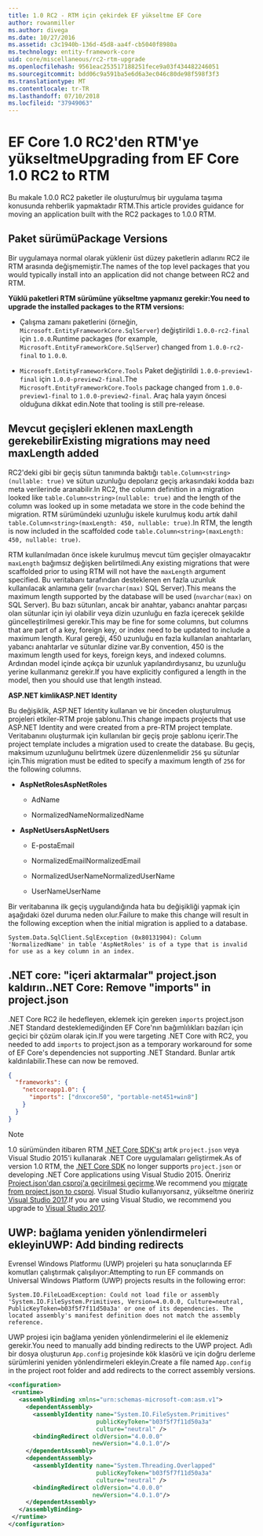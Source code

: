 ```yaml
---
title: 1.0 RC2 - RTM için çekirdek EF yükseltme EF Core
author: rowanmiller
ms.author: divega
ms.date: 10/27/2016
ms.assetid: c3c1940b-136d-45d8-aa4f-cb5040f8980a
ms.technology: entity-framework-core
uid: core/miscellaneous/rc2-rtm-upgrade
ms.openlocfilehash: 9561eac253517188251fece9a03f434482246051
ms.sourcegitcommit: bdd06c9a591ba5e6d6a3ec046c80de98f598f3f3
ms.translationtype: MT
ms.contentlocale: tr-TR
ms.lasthandoff: 07/10/2018
ms.locfileid: "37949063"
---
```

# <a name="upgrading-from-ef-core-10-rc2-to-rtm"></a><span data-ttu-id="52fb7-102">EF Core 1.0 RC2'den RTM'ye yükseltme</span><span class="sxs-lookup"><span data-stu-id="52fb7-102">Upgrading from EF Core 1.0 RC2 to RTM</span></span>

<span data-ttu-id="52fb7-103">Bu makale 1.0.0 RC2 paketler ile oluşturulmuş bir uygulama taşıma konusunda rehberlik yapmaktadır RTM.</span><span class="sxs-lookup"><span data-stu-id="52fb7-103">This article provides guidance for moving an application built with the RC2 packages to 1.0.0 RTM.</span></span>

## <a name="package-versions"></a><span data-ttu-id="52fb7-104">Paket sürümü</span><span class="sxs-lookup"><span data-stu-id="52fb7-104">Package Versions</span></span>

<span data-ttu-id="52fb7-105">Bir uygulamaya normal olarak yüklenir üst düzey paketlerin adlarını RC2 ile RTM arasında değişmemiştir.</span><span class="sxs-lookup"><span data-stu-id="52fb7-105">The names of the top level packages that you would typically install into an application did not change between RC2 and RTM.</span></span>

<span data-ttu-id="52fb7-106">**Yüklü paketleri RTM sürümüne yükseltme yapmanız gerekir:**</span><span class="sxs-lookup"><span data-stu-id="52fb7-106">**You need to upgrade the installed packages to the RTM versions:**</span></span>

* <span data-ttu-id="52fb7-107">Çalışma zamanı paketlerini (örneğin, `Microsoft.EntityFrameworkCore.SqlServer`) değiştirildi `1.0.0-rc2-final` için `1.0.0`.</span><span class="sxs-lookup"><span data-stu-id="52fb7-107">Runtime packages (for example, `Microsoft.EntityFrameworkCore.SqlServer`) changed from `1.0.0-rc2-final` to `1.0.0`.</span></span>

* <span data-ttu-id="52fb7-108">`Microsoft.EntityFrameworkCore.Tools` Paket değiştirildi `1.0.0-preview1-final` için `1.0.0-preview2-final`.</span><span class="sxs-lookup"><span data-stu-id="52fb7-108">The `Microsoft.EntityFrameworkCore.Tools` package changed from `1.0.0-preview1-final` to `1.0.0-preview2-final`.</span></span> <span data-ttu-id="52fb7-109">Araç hala yayın öncesi olduğuna dikkat edin.</span><span class="sxs-lookup"><span data-stu-id="52fb7-109">Note that tooling is still pre-release.</span></span>

## <a name="existing-migrations-may-need-maxlength-added"></a><span data-ttu-id="52fb7-110">Mevcut geçişleri eklenen maxLength gerekebilir</span><span class="sxs-lookup"><span data-stu-id="52fb7-110">Existing migrations may need maxLength added</span></span>

<span data-ttu-id="52fb7-111">RC2'deki gibi bir geçiş sütun tanımında baktığı `table.Column<string>(nullable: true)` ve sütun uzunluğu depolarız geçiş arkasındaki kodda bazı meta verilerinde aranabilir.</span><span class="sxs-lookup"><span data-stu-id="52fb7-111">In RC2, the column definition in a migration looked like `table.Column<string>(nullable: true)` and the length of the column was looked up in some metadata we store in the code behind the migration.</span></span> <span data-ttu-id="52fb7-112">RTM sürümündeki uzunluğu iskele kurulmuş kodu artık dahil `table.Column<string>(maxLength: 450, nullable: true)`.</span><span class="sxs-lookup"><span data-stu-id="52fb7-112">In RTM, the length is now included in the scaffolded code `table.Column<string>(maxLength: 450, nullable: true)`.</span></span>

<span data-ttu-id="52fb7-113">RTM kullanılmadan önce iskele kurulmuş mevcut tüm geçişler olmayacaktır `maxLength` bağımsız değişken belirtilmedi.</span><span class="sxs-lookup"><span data-stu-id="52fb7-113">Any existing migrations that were scaffolded prior to using RTM will not have the `maxLength` argument specified.</span></span> <span data-ttu-id="52fb7-114">Bu veritabanı tarafından desteklenen en fazla uzunluk kullanılacak anlamına gelir (`nvarchar(max)` SQL Server).</span><span class="sxs-lookup"><span data-stu-id="52fb7-114">This means the maximum length supported by the database will be used (`nvarchar(max)` on SQL Server).</span></span> <span data-ttu-id="52fb7-115">Bu bazı sütunları, ancak bir anahtar, yabancı anahtar parçası olan sütunlar için iyi olabilir veya dizin uzunluğu en fazla içerecek şekilde güncelleştirilmesi gerekir.</span><span class="sxs-lookup"><span data-stu-id="52fb7-115">This may be fine for some columns, but columns that are part of a key, foreign key, or index need to be updated to include a maximum length.</span></span> <span data-ttu-id="52fb7-116">Kural gereği, 450 uzunluğu en fazla kullanılan anahtarları, yabancı anahtarlar ve sütunlar dizine var.</span><span class="sxs-lookup"><span data-stu-id="52fb7-116">By convention, 450 is the maximum length used for keys, foreign keys, and indexed columns.</span></span> <span data-ttu-id="52fb7-117">Ardından model içinde açıkça bir uzunluk yapılandırdıysanız, bu uzunluğu yerine kullanmanız gerekir.</span><span class="sxs-lookup"><span data-stu-id="52fb7-117">If you have explicitly configured a length in the model, then you should use that length instead.</span></span>

<span data-ttu-id="52fb7-118">**ASP.NET kimlik**</span><span class="sxs-lookup"><span data-stu-id="52fb7-118">**ASP.NET Identity**</span></span>

<span data-ttu-id="52fb7-119">Bu değişiklik, ASP.NET Identity kullanan ve bir önceden oluşturulmuş projeleri etkiler-RTM proje şablonu.</span><span class="sxs-lookup"><span data-stu-id="52fb7-119">This change impacts projects that use ASP.NET Identity and were created from a pre-RTM project template.</span></span> <span data-ttu-id="52fb7-120">Veritabanını oluşturmak için kullanılan bir geçiş proje şablonu içerir.</span><span class="sxs-lookup"><span data-stu-id="52fb7-120">The project template includes a migration used to create the database.</span></span> <span data-ttu-id="52fb7-121">Bu geçiş, maksimum uzunluğunu belirtmek üzere düzenlenmelidir `256` şu sütunlar için.</span><span class="sxs-lookup"><span data-stu-id="52fb7-121">This migration must be edited to specify a maximum length of `256` for the following columns.</span></span>

*  <span data-ttu-id="52fb7-122">**AspNetRoles**</span><span class="sxs-lookup"><span data-stu-id="52fb7-122">**AspNetRoles**</span></span>

    * <span data-ttu-id="52fb7-123">Ad</span><span class="sxs-lookup"><span data-stu-id="52fb7-123">Name</span></span>

    * <span data-ttu-id="52fb7-124">NormalizedName</span><span class="sxs-lookup"><span data-stu-id="52fb7-124">NormalizedName</span></span>

*  <span data-ttu-id="52fb7-125">**AspNetUsers**</span><span class="sxs-lookup"><span data-stu-id="52fb7-125">**AspNetUsers**</span></span>

   * <span data-ttu-id="52fb7-126">E-posta</span><span class="sxs-lookup"><span data-stu-id="52fb7-126">Email</span></span>

   * <span data-ttu-id="52fb7-127">NormalizedEmail</span><span class="sxs-lookup"><span data-stu-id="52fb7-127">NormalizedEmail</span></span>

   * <span data-ttu-id="52fb7-128">NormalizedUserName</span><span class="sxs-lookup"><span data-stu-id="52fb7-128">NormalizedUserName</span></span>

   * <span data-ttu-id="52fb7-129">UserName</span><span class="sxs-lookup"><span data-stu-id="52fb7-129">UserName</span></span>

<span data-ttu-id="52fb7-130">Bir veritabanına ilk geçiş uygulandığında hata bu değişikliği yapmak için aşağıdaki özel duruma neden olur.</span><span class="sxs-lookup"><span data-stu-id="52fb7-130">Failure to make this change will result in the following exception when the initial migration is applied to a database.</span></span>

    System.Data.SqlClient.SqlException (0x80131904): Column 'NormalizedName' in table 'AspNetRoles' is of a type that is invalid for use as a key column in an index.

## <a name="net-core-remove-imports-in-projectjson"></a><span data-ttu-id="52fb7-131">.NET core: "içeri aktarmalar" project.json kaldırın.</span><span class="sxs-lookup"><span data-stu-id="52fb7-131">.NET Core: Remove "imports" in project.json</span></span>

<span data-ttu-id="52fb7-132">.NET Core RC2 ile hedefleyen, eklemek için gereken `imports` project.json .NET Standard desteklemediğinden EF Core'nın bağımlılıkları bazıları için geçici bir çözüm olarak için.</span><span class="sxs-lookup"><span data-stu-id="52fb7-132">If you were targeting .NET Core with RC2, you needed to add `imports` to project.json as a temporary workaround for some of EF Core's dependencies not supporting .NET Standard.</span></span> <span data-ttu-id="52fb7-133">Bunlar artık kaldırılabilir.</span><span class="sxs-lookup"><span data-stu-id="52fb7-133">These can now be removed.</span></span>

``` json
{
  "frameworks": {
    "netcoreapp1.0": {
      "imports": ["dnxcore50", "portable-net451+win8"]
    }
  }
}
```

> [!NOTE]  
> <span data-ttu-id="52fb7-134">1.0 sürümünden itibaren RTM [.NET Core SDK'sı](https://www.microsoft.com/net/download/core) artık `project.json` veya Visual Studio 2015'i kullanarak .NET Core uygulamaları geliştirmek.</span><span class="sxs-lookup"><span data-stu-id="52fb7-134">As of version 1.0 RTM, the [.NET Core SDK](https://www.microsoft.com/net/download/core) no longer supports `project.json` or developing .NET Core applications using Visual Studio 2015.</span></span> <span data-ttu-id="52fb7-135">Öneririz [Project.json'dan csproj'a geçirilmesi geçirme](https://docs.microsoft.com/dotnet/articles/core/migration/).</span><span class="sxs-lookup"><span data-stu-id="52fb7-135">We recommend you [migrate from project.json to csproj](https://docs.microsoft.com/dotnet/articles/core/migration/).</span></span> <span data-ttu-id="52fb7-136">Visual Studio kullanıyorsanız, yükseltme öneririz [Visual Studio 2017](https://www.visualstudio.com/downloads/).</span><span class="sxs-lookup"><span data-stu-id="52fb7-136">If you are using Visual Studio, we recommend you upgrade to [Visual Studio 2017](https://www.visualstudio.com/downloads/).</span></span>

## <a name="uwp-add-binding-redirects"></a><span data-ttu-id="52fb7-137">UWP: bağlama yeniden yönlendirmeleri ekleyin</span><span class="sxs-lookup"><span data-stu-id="52fb7-137">UWP: Add binding redirects</span></span>

<span data-ttu-id="52fb7-138">Evrensel Windows Platformu (UWP) projeleri şu hata sonuçlarında EF komutları çalıştırmak çalışılıyor:</span><span class="sxs-lookup"><span data-stu-id="52fb7-138">Attempting to run EF commands on Universal Windows Platform (UWP) projects results in the following error:</span></span>

    System.IO.FileLoadException: Could not load file or assembly 'System.IO.FileSystem.Primitives, Version=4.0.0.0, Culture=neutral, PublicKeyToken=b03f5f7f11d50a3a' or one of its dependencies. The located assembly's manifest definition does not match the assembly reference.

<span data-ttu-id="52fb7-139">UWP projesi için bağlama yeniden yönlendirmelerini el ile eklemeniz gerekir.</span><span class="sxs-lookup"><span data-stu-id="52fb7-139">You need to manually add binding redirects to the UWP project.</span></span> <span data-ttu-id="52fb7-140">Adlı bir dosya oluşturun `App.config` projesinde kök klasörü ve için doğru derleme sürümlerini yeniden yönlendirmeleri ekleyin.</span><span class="sxs-lookup"><span data-stu-id="52fb7-140">Create a file named `App.config` in the project root folder and add redirects to the correct assembly versions.</span></span>

``` xml
<configuration>
 <runtime>
   <assemblyBinding xmlns="urn:schemas-microsoft-com:asm.v1">
     <dependentAssembly>
       <assemblyIdentity name="System.IO.FileSystem.Primitives"
                         publicKeyToken="b03f5f7f11d50a3a"
                         culture="neutral" />
       <bindingRedirect oldVersion="4.0.0.0"
                        newVersion="4.0.1.0"/>
     </dependentAssembly>
     <dependentAssembly>
       <assemblyIdentity name="System.Threading.Overlapped"
                         publicKeyToken="b03f5f7f11d50a3a"
                         culture="neutral" />
       <bindingRedirect oldVersion="4.0.0.0"
                        newVersion="4.0.1.0"/>
     </dependentAssembly>
   </assemblyBinding>
 </runtime>
</configuration>
```
